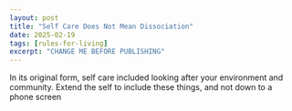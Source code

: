 ```yaml
---
layout: post
title: "Self Care Does Not Mean Dissociation"
date: 2025-02-19
tags: [rules-for-living]
excerpt: "CHANGE ME BEFORE PUBLISHING"
---
```


In its original form, self care included looking after your environment and community. Extend the self to include these things, and not down to a phone screen
